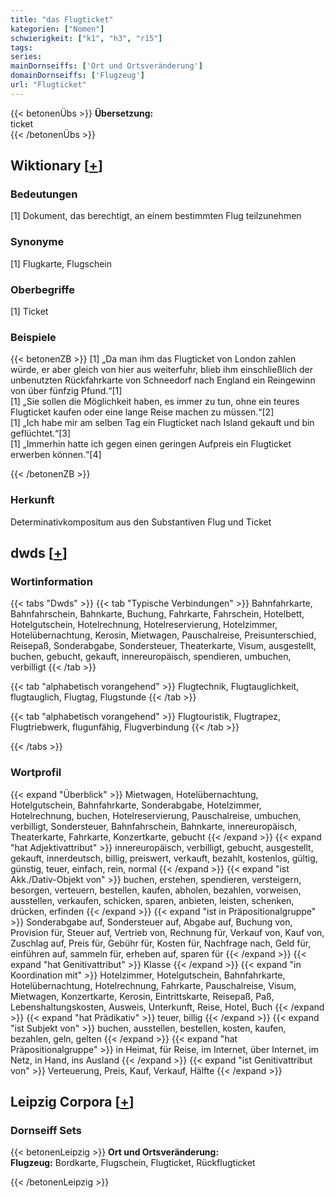 ```yaml
---
title: "das Flugticket"
kategorien: ["Nomen"]
schwierigkeit: ["k1", "h3", "r15"]
tags:
series:
mainDornseiffs: ['Ort und Ortsveränderung']
domainDornseiffs: ['Flugzeug']
url: "Flugticket"
---
```


{{< betonenÜbs >}}
**Übersetzung:**  
ticket  
{{< /betonenÜbs >}}

## Wiktionary [[+](https://de.wiktionary.org/wiki/Flugticket)]

### Bedeutungen
[1] Dokument, das berechtigt, an einem bestimmten Flug teilzunehmen  

### Synonyme
[1] Flugkarte, Flugschein  

### Oberbegriffe
[1] Ticket  

### Beispiele
{{< betonenZB >}}
[1] „Da man ihm das Flugticket von London zahlen würde, er aber gleich von hier aus weiterfuhr, blieb ihm einschließlich der unbenutzten Rückfahrkarte von Schneedorf nach England ein Reingewinn von über fünfzig Pfund.“[1]  
[1] „Sie sollen die Möglichkeit haben, es immer zu tun, ohne ein teures Flugticket kaufen oder eine lange Reise machen zu müssen.“[2]  
[1] „Ich habe mir am selben Tag ein Flugticket nach Island gekauft und bin geflüchtet.“[3]  
[1] „Immerhin hatte ich gegen einen geringen Aufpreis ein Flugticket erwerben können.“[4]  

{{< /betonenZB >}}
### Herkunft
Determinativkompositum aus den Substantiven Flug und Ticket  



## dwds [[+](https://www.dwds.de/wb/Flugticket)]

### Wortinformation
{{< tabs "Dwds" >}}
{{< tab "Typische Verbindungen" >}}
Bahnfahrkarte, Bahnfahrschein, Bahnkarte, Buchung, Fahrkarte, Fahrschein, Hotelbett, Hotelgutschein, Hotelrechnung, Hotelreservierung, Hotelzimmer, Hotelübernachtung, Kerosin, Mietwagen, Pauschalreise, Preisunterschied, Reisepaß, Sonderabgabe, Sondersteuer, Theaterkarte, Visum, ausgestellt, buchen, gebucht, gekauft, innereuropäisch, spendieren, umbuchen, verbilligt
{{< /tab >}}

{{< tab "alphabetisch vorangehend" >}}
Flugtechnik, Flugtauglichkeit, flugtauglich, Flugtag, Flugstunde
{{< /tab >}}

{{< tab "alphabetisch vorangehend" >}}
Flugtouristik, Flugtrapez, Flugtriebwerk, flugunfähig, Flugverbindung
{{< /tab >}}

{{< /tabs >}}

### Wortprofil
{{< expand "Überblick" >}} Mietwagen, Hotelübernachtung, Hotelgutschein, Bahnfahrkarte, Sonderabgabe, Hotelzimmer, Hotelrechnung, buchen, Hotelreservierung, Pauschalreise, umbuchen, verbilligt, Sondersteuer, Bahnfahrschein, Bahnkarte, innereuropäisch, Theaterkarte, Fahrkarte, Konzertkarte, gebucht {{< /expand >}}
{{< expand "hat Adjektivattribut" >}} innereuropäisch, verbilligt, gebucht, ausgestellt, gekauft, innerdeutsch, billig, preiswert, verkauft, bezahlt, kostenlos, gültig, günstig, teuer, einfach, rein, normal {{< /expand >}}
{{< expand "ist Akk./Dativ-Objekt von" >}} buchen, erstehen, spendieren, versteigern, besorgen, verteuern, bestellen, kaufen, abholen, bezahlen, vorweisen, ausstellen, verkaufen, schicken, sparen, anbieten, leisten, schenken, drücken, erfinden {{< /expand >}}
{{< expand "ist in Präpositionalgruppe" >}} Sonderabgabe auf, Sondersteuer auf, Abgabe auf, Buchung von, Provision für, Steuer auf, Vertrieb von, Rechnung für, Verkauf von, Kauf von, Zuschlag auf, Preis für, Gebühr für, Kosten für, Nachfrage nach, Geld für, einführen auf, sammeln für, erheben auf, sparen für {{< /expand >}}
{{< expand "hat Genitivattribut" >}} Klasse {{< /expand >}}
{{< expand "in Koordination mit" >}} Hotelzimmer, Hotelgutschein, Bahnfahrkarte, Hotelübernachtung, Hotelrechnung, Fahrkarte, Pauschalreise, Visum, Mietwagen, Konzertkarte, Kerosin, Eintrittskarte, Reisepaß, Paß, Lebenshaltungskosten, Ausweis, Unterkunft, Reise, Hotel, Buch {{< /expand >}}
{{< expand "hat Prädikativ" >}} teuer, billig {{< /expand >}}
{{< expand "ist Subjekt von" >}} buchen, ausstellen, bestellen, kosten, kaufen, bezahlen, geln, gelten {{< /expand >}}
{{< expand "hat Präpositionalgruppe" >}} in Heimat, für Reise, im Internet, über Internet, im Netz, in Hand, ins Ausland {{< /expand >}}
{{< expand "ist Genitivattribut von" >}} Verteuerung, Preis, Kauf, Verkauf, Hälfte {{< /expand >}}

## Leipzig Corpora [[+](https://corpora.uni-leipzig.de/en/res?word=Flugticket&corpusId=deu_newscrawl-public_2018)]

### Dornseiff Sets
{{< betonenLeipzig >}}
**Ort und Ortsveränderung:**  
**Flugzeug:** Bordkarte, Flugschein, Flugticket, Rückflugticket  

{{< /betonenLeipzig >}}

